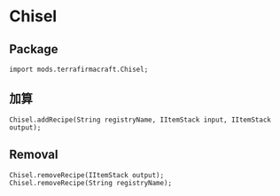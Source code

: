 # Chisel

## Package
```zenscript
import mods.terrafirmacraft.Chisel;
```

## 加算
```zenscript
Chisel.addRecipe(String registryName, IItemStack input, IItemStack output);
```

## Removal

```zenscript
Chisel.removeRecipe(IItemStack output);
Chisel.removeRecipe(String registryName);
```